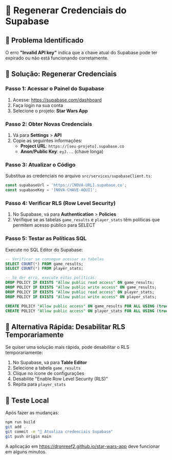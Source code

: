 # 🔑 Regenerar Credenciais do Supabase

## 🚨 Problema Identificado

O erro **"Invalid API key"** indica que a chave atual do Supabase pode ter expirado ou não está funcionando corretamente.

## 🔧 Solução: Regenerar Credenciais

### Passo 1: Acessar o Painel do Supabase
1. Acesse: https://supabase.com/dashboard
2. Faça login na sua conta
3. Selecione o projeto: **Star Wars App**

### Passo 2: Obter Novas Credenciais
1. Vá para **Settings** > **API**
2. Copie as seguintes informações:
   - **Project URL**: `https://[seu-projeto].supabase.co`
   - **Anon/Public Key**: `eyJ...` (chave longa)

### Passo 3: Atualizar o Código
Substitua as credenciais no arquivo `src/services/supabaseClient.ts`:

```typescript
const supabaseUrl = 'https://[NOVA-URL].supabase.co';
const supabaseKey = '[NOVA-CHAVE-AQUI]';
```

### Passo 4: Verificar RLS (Row Level Security)
1. No Supabase, vá para **Authentication** > **Policies**
2. Verifique se as tabelas `game_results` e `player_stats` têm políticas que permitem acesso público para SELECT

### Passo 5: Testar as Políticas SQL
Execute no SQL Editor do Supabase:

```sql
-- Verificar se consegue acessar as tabelas
SELECT COUNT(*) FROM game_results;
SELECT COUNT(*) FROM player_stats;

-- Se der erro, execute estas políticas:
DROP POLICY IF EXISTS "Allow public read access" ON game_results;
DROP POLICY IF EXISTS "Allow public write access" ON game_results;
DROP POLICY IF EXISTS "Allow public read access" ON player_stats;
DROP POLICY IF EXISTS "Allow public write access" ON player_stats;

CREATE POLICY "Allow public access" ON game_results FOR ALL USING (true);
CREATE POLICY "Allow public access" ON player_stats FOR ALL USING (true);
```

## 🎯 Alternativa Rápida: Desabilitar RLS Temporariamente

Se quiser uma solução mais rápida, pode desabilitar o RLS temporariamente:

1. No Supabase, vá para **Table Editor**
2. Selecione a tabela `game_results`
3. Clique no ícone de configurações
4. Desabilite "Enable Row Level Security (RLS)"
5. Repita para `player_stats`

## 📱 Teste Local
Após fazer as mudanças:
```bash
npm run build
git add .
git commit -m "🔑 Atualiza credenciais Supabase"
git push origin main
```

A aplicação em https://dronreef2.github.io/star-wars-app deve funcionar em alguns minutos.

